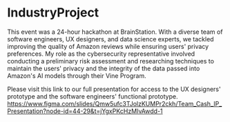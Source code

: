 # IndustryProject
This event was a 24-hour hackathon at BrainStation. With a diverse team of software engineers, UX designers, and data science experts, we tackled improving the quality of Amazon reviews while ensuring users' privacy preferences. My role as the cybersecurity representative involved conducting a preliminary risk assessment and researching techniques to maintain the users' privacy and the integrity of the data passed into Amazon's AI models through their Vine Program.


Please visit this link to our full presentation for access to the UX designers' prototype and the software engineers' functional prototype. https://www.figma.com/slides/Qmw5ufc3TJolzKUMPr2ckh/Team_Cash_IP_Presentation?node-id=44-29&t=jYgxPKcHzMIvAwdd-1
